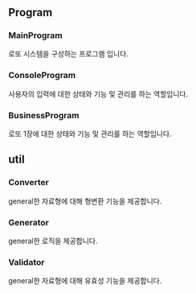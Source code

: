 #

## Program

### MainProgram

로또 시스템을 구성하는 프로그램 입니다.

### ConsoleProgram

사용자의 입력에 대한 상태와 기능 및 관리를 하는 역할입니다.

### BusinessProgram

로또 1장에 대한 상태와 기능 및 관리를 하는 역할입니다.

## util

### Converter

general한 자료형에 대해 형변환 기능을 제공합니다.

### Generator

general한 로직을 제공합니다.

### Validator

general한 자료형에 대해 유효성 기능을 제공합니다.



